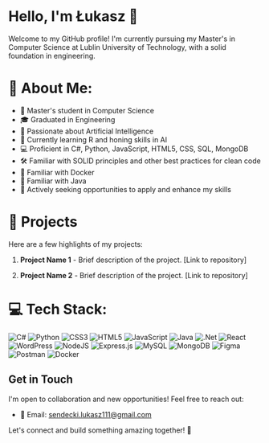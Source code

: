 # Hello, I'm Łukasz 👋



Welcome to my GitHub profile! I'm currently pursuing my Master's in Computer Science at Lublin University of Technology, with a solid foundation in engineering.

# 💫 About Me:
- 💼 Master's student in Computer Science
- 🎓 Graduated in Engineering
- 🧠 Passionate about Artificial Intelligence
- 🌱 Currently learning R and honing skills in AI
- 💻 Proficient in C#, Python, JavaScript, HTML5, CSS, SQL, MongoDB
- 🛠️ Familiar with SOLID principles and other best practices for clean code
- 🐳 Familiar with Docker
- 🤝 Familiar with Java
- 🚀 Actively seeking opportunities to apply and enhance my skills

# 🎉 Projects
Here are a few highlights of my projects:

1. **Project Name 1** - Brief description of the project. [Link to repository]
   
   
2. **Project Name 2** - Brief description of the project. [Link to repository]
   

# 💻 Tech Stack:
![C#](https://img.shields.io/badge/c%23-%23239120.svg?style=for-the-badge&logo=csharp&logoColor=white) ![Python](https://img.shields.io/badge/python-3670A0?style=for-the-badge&logo=python&logoColor=ffdd54) ![CSS3](https://img.shields.io/badge/css3-%231572B6.svg?style=for-the-badge&logo=css3&logoColor=white) ![HTML5](https://img.shields.io/badge/html5-%23E34F26.svg?style=for-the-badge&logo=html5&logoColor=white) ![JavaScript](https://img.shields.io/badge/javascript-%23323330.svg?style=for-the-badge&logo=javascript&logoColor=%23F7DF1E) ![Java](https://img.shields.io/badge/java-%23ED8B00.svg?style=for-the-badge&logo=openjdk&logoColor=white) ![.Net](https://img.shields.io/badge/.NET-5C2D91?style=for-the-badge&logo=.net&logoColor=white) ![React](https://img.shields.io/badge/react-%2320232a.svg?style=for-the-badge&logo=react&logoColor=%2361DAFB) ![WordPress](https://img.shields.io/badge/WordPress-%23117AC9.svg?style=for-the-badge&logo=WordPress&logoColor=white) ![NodeJS](https://img.shields.io/badge/node.js-6DA55F?style=for-the-badge&logo=node.js&logoColor=white) ![Express.js](https://img.shields.io/badge/express.js-%23404d59.svg?style=for-the-badge&logo=express&logoColor=%2361DAFB) ![MySQL](https://img.shields.io/badge/mysql-%2300000f.svg?style=for-the-badge&logo=mysql&logoColor=white) ![MongoDB](https://img.shields.io/badge/MongoDB-%234ea94b.svg?style=for-the-badge&logo=mongodb&logoColor=white) ![Figma](https://img.shields.io/badge/figma-%23F24E1E.svg?style=for-the-badge&logo=figma&logoColor=white) ![Postman](https://img.shields.io/badge/Postman-FF6C37?style=for-the-badge&logo=postman&logoColor=white) ![Docker](https://img.shields.io/badge/docker-%230db7ed.svg?style=for-the-badge&logo=docker&logoColor=white)
<!--# 📊 GitHub Stats:
![](https://github-readme-stats.vercel.app/api?username=LukiRage&theme=nightowl&hide_border=true&include_all_commits=false&count_private=false)<br/>
![](https://github-readme-streak-stats.herokuapp.com/?user=LukiRage&theme=nightowl&hide_border=true)<br/>
![](https://github-readme-stats.vercel.app/api/top-langs/?username=LukiRage&theme=nightowl&hide_border=true&include_all_commits=false&count_private=false&layout=compact)

---
[![](https://visitcount.itsvg.in/api?id=LukiRage&icon=0&color=0)](https://visitcount.itsvg.in)-->

<!-- Proudly created with GPRM ( https://gprm.itsvg.in ) -->

## Get in Touch
I'm open to collaboration and new opportunities! Feel free to reach out:
- 📧 Email: sendecki.lukasz111@gmail.com

Let's connect and build something amazing together! 🚀
